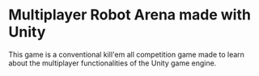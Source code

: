 # Multiplayer Robot Arena made with Unity

This game is a conventional kill'em all competition game made to learn about the multiplayer functionalities of the Unity game engine.

